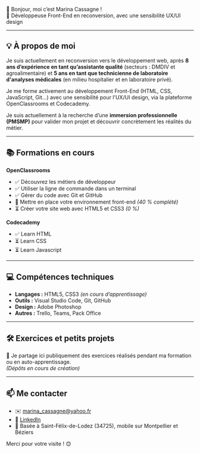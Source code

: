 👋 Bonjour, moi c’est Marina Cassagne !  
🎯 Développeuse Front-End en reconversion, avec une sensibilité UX/UI design  

---

## 💡 À propos de moi

Je suis actuellement en reconversion vers le développement web, après **8 ans d’expérience en tant qu’assistante qualité** (secteurs : DMDIV et agroalimentaire) et **5 ans en tant que technicienne de laboratoire d'analyses médicales** (en milieu hospitalier et en laboratoire privé).

Je me forme activement au développement Front-End (HTML, CSS, JavaScript, Git...) avec une sensibilité pour l'UX/UI design, via la plateforme OpenClassrooms et Codecademy.

Je suis actuellement à la recherche d’une **immersion professionnelle (PMSMP)** pour valider mon projet et découvrir concrètement les réalités du métier.  

---

## 📚 Formations en cours 
**OpenClassrooms**
- ✅ Découvrez les métiers de développeur  
- ✅ Utiliser la ligne de commande dans un terminal  
- ✅ Gérer du code avec Git et GitHub  
- 🔄 Mettre en place votre environnement front-end *(40 % complété)*  
- ⏳ Créer votre site web avec HTML5 et CSS3 *(0 %)*
  
**Codecademy**
- ✅ Learn HTML
- ⏳ Learn CSS
- ⏳ Learn Javascript
---

## 💻 Compétences techniques

- **Langages :** HTML5, CSS3 *(en cours d’apprentissage)*  
- **Outils :** Visual Studio Code, Git, GitHub  
- **Design :** Adobe Photoshop  
- **Autres :** Trello, Teams, Pack Office

---

## 🛠️ Exercices et petits projets

📌 Je partage ici publiquement des exercices réalisés pendant ma formation ou en auto-apprentissage.  
*(Dépôts en cours de création)*

---

## 📫 Me contacter

- ✉️ marina_cassagne@yahoo.fr  
- 🔗 [LinkedIn](https://www.linkedin.com/in/marina-cassagne/)  
- 📍 Basée à Saint-Félix-de-Lodez (34725), mobile sur Montpellier et Béziers  

Merci pour votre visite ! 😊
